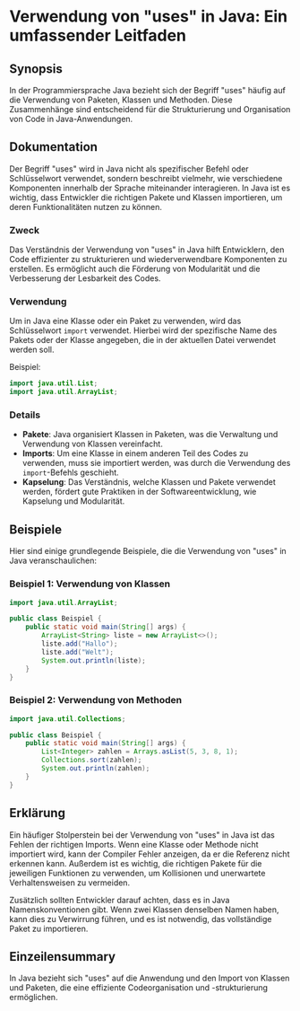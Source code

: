 <!--
Meta Description: # Verwendung von "uses" in Java: Ein umfassender Leitfaden ## Synopsis In der Programmiersprache Java bezieht sich der Begriff "uses" häufig auf die V...
Meta Keywords: java, die, der, und, von
-->

# Verwendung von "uses" in Java: Ein umfassender Leitfaden

## Synopsis
In der Programmiersprache Java bezieht sich der Begriff "uses" häufig auf die Verwendung von Paketen, Klassen und Methoden. Diese Zusammenhänge sind entscheidend für die Strukturierung und Organisation von Code in Java-Anwendungen.

## Dokumentation
Der Begriff "uses" wird in Java nicht als spezifischer Befehl oder Schlüsselwort verwendet, sondern beschreibt vielmehr, wie verschiedene Komponenten innerhalb der Sprache miteinander interagieren. In Java ist es wichtig, dass Entwickler die richtigen Pakete und Klassen importieren, um deren Funktionalitäten nutzen zu können. 

### Zweck
Das Verständnis der Verwendung von "uses" in Java hilft Entwicklern, den Code effizienter zu strukturieren und wiederverwendbare Komponenten zu erstellen. Es ermöglicht auch die Förderung von Modularität und die Verbesserung der Lesbarkeit des Codes.

### Verwendung
Um in Java eine Klasse oder ein Paket zu verwenden, wird das Schlüsselwort `import` verwendet. Hierbei wird der spezifische Name des Pakets oder der Klasse angegeben, die in der aktuellen Datei verwendet werden soll. 

Beispiel:
```java
import java.util.List;
import java.util.ArrayList;
```

### Details
- **Pakete**: Java organisiert Klassen in Paketen, was die Verwaltung und Verwendung von Klassen vereinfacht.
- **Imports**: Um eine Klasse in einem anderen Teil des Codes zu verwenden, muss sie importiert werden, was durch die Verwendung des `import`-Befehls geschieht.
- **Kapselung**: Das Verständnis, welche Klassen und Pakete verwendet werden, fördert gute Praktiken in der Softwareentwicklung, wie Kapselung und Modularität.

## Beispiele
Hier sind einige grundlegende Beispiele, die die Verwendung von "uses" in Java veranschaulichen:

### Beispiel 1: Verwendung von Klassen
```java
import java.util.ArrayList;

public class Beispiel {
    public static void main(String[] args) {
        ArrayList<String> liste = new ArrayList<>();
        liste.add("Hallo");
        liste.add("Welt");
        System.out.println(liste);
    }
}
```

### Beispiel 2: Verwendung von Methoden
```java
import java.util.Collections;

public class Beispiel {
    public static void main(String[] args) {
        List<Integer> zahlen = Arrays.asList(5, 3, 8, 1);
        Collections.sort(zahlen);
        System.out.println(zahlen);
    }
}
```

## Erklärung
Ein häufiger Stolperstein bei der Verwendung von "uses" in Java ist das Fehlen der richtigen Imports. Wenn eine Klasse oder Methode nicht importiert wird, kann der Compiler Fehler anzeigen, da er die Referenz nicht erkennen kann. Außerdem ist es wichtig, die richtigen Pakete für die jeweiligen Funktionen zu verwenden, um Kollisionen und unerwartete Verhaltensweisen zu vermeiden.

Zusätzlich sollten Entwickler darauf achten, dass es in Java Namenskonventionen gibt. Wenn zwei Klassen denselben Namen haben, kann dies zu Verwirrung führen, und es ist notwendig, das vollständige Paket zu importieren.

## Einzeilensummary
In Java bezieht sich "uses" auf die Anwendung und den Import von Klassen und Paketen, die eine effiziente Codeorganisation und -strukturierung ermöglichen.